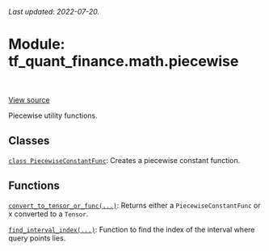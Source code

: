 <!--
This file is generated by a tool. Do not edit directly.
For open-source contributions the docs will be updated automatically.
-->

*Last updated: 2022-07-20.*

<div itemscope itemtype="http://developers.google.com/ReferenceObject">
<meta itemprop="name" content="tf_quant_finance.math.piecewise" />
<meta itemprop="path" content="Stable" />
</div>

# Module: tf_quant_finance.math.piecewise

<!-- Insert buttons and diff -->

<table class="tfo-notebook-buttons tfo-api" align="left">
</table>

<a target="_blank" href="https://github.com/google/tf-quant-finance/blob/master/tf_quant_finance/math/piecewise.py">View source</a>



Piecewise utility functions.



## Classes

[`class PiecewiseConstantFunc`](../../tf_quant_finance/math/piecewise/PiecewiseConstantFunc.md): Creates a piecewise constant function.

## Functions

[`convert_to_tensor_or_func(...)`](../../tf_quant_finance/math/piecewise/convert_to_tensor_or_func.md): Returns either a `PiecewiseConstantFunc` or x converted to a `Tensor`.

[`find_interval_index(...)`](../../tf_quant_finance/math/piecewise/find_interval_index.md): Function to find the index of the interval where query points lies.

